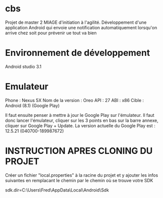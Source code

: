 # cbs
Projet de master 2 MIAGE d'initiation à l'agilité. Développement d'une application Android qui envoie une notification automatiquement lorsqu'on arrive chez soit pour prévenir ue tout va bien


# Environnement de développement
Android studio 3.1


# Emulateur
Phone : Nexus 5X
Nom de la version : Oreo
API : 27
ABI : x86
Cible : Android (8.1) (Google Play)

Il faut ensuite penser à mettre à jour le Google Play sur l'émulateur. Il faut donc lancer l'émulateur, cliquer sur les 3 points en bas sur la barre annexe, cliquer sur Google Play + Update. La version actuelle du Google Play est : 12.5.21 (040700-189987672)


# INSTRUCTION APRES CLONING DU PROJET 

Créer un fichier "local.properties" à la racine du projet et y ajouter les infos suivantes en remplacant le chemin par le chemin où se trouve votre SDK 

sdk.dir=C\:\\Users\\Fred\\AppData\\Local\\Android\\Sdk
